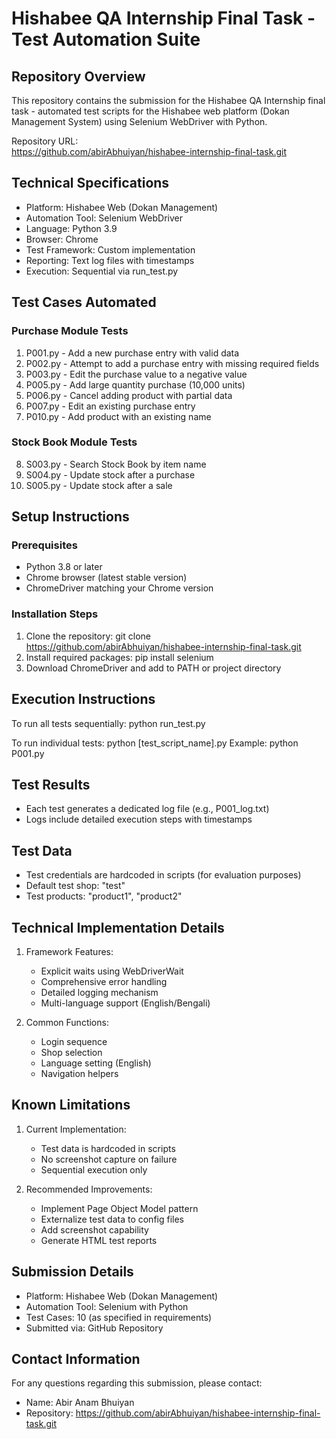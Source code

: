 # Hishabee QA Internship Final Task - Test Automation Suite

## Repository Overview
This repository contains the submission for the Hishabee QA Internship final task - automated test scripts for the Hishabee web platform (Dokan Management System) using Selenium WebDriver with Python.

Repository URL:  
https://github.com/abirAbhuiyan/hishabee-internship-final-task.git

## Technical Specifications
- Platform: Hishabee Web (Dokan Management)
- Automation Tool: Selenium WebDriver
- Language: Python 3.9
- Browser: Chrome
- Test Framework: Custom implementation
- Reporting: Text log files with timestamps
- Execution: Sequential via run_test.py

## Test Cases Automated

### Purchase Module Tests
1. P001.py - Add a new purchase entry with valid data
2. P002.py - Attempt to add a purchase entry with missing required fields
3. P003.py - Edit the purchase value to a negative value
4. P005.py - Add large quantity purchase (10,000 units)
5. P006.py - Cancel adding product with partial data
6. P007.py - Edit an existing purchase entry
7. P010.py - Add product with an existing name

### Stock Book Module Tests
8. S003.py - Search Stock Book by item name
9. S004.py - Update stock after a purchase
10. S005.py - Update stock after a sale

## Setup Instructions

### Prerequisites
- Python 3.8 or later
- Chrome browser (latest stable version)
- ChromeDriver matching your Chrome version

### Installation Steps
1. Clone the repository:
   git clone https://github.com/abirAbhuiyan/hishabee-internship-final-task.git
2. Install required packages:
   pip install selenium
3. Download ChromeDriver and add to PATH or project directory

## Execution Instructions
To run all tests sequentially:
python run_test.py

To run individual tests:
python [test_script_name].py
Example: python P001.py

## Test Results
- Each test generates a dedicated log file (e.g., P001_log.txt)
- Logs include detailed execution steps with timestamps

## Test Data
- Test credentials are hardcoded in scripts (for evaluation purposes)
- Default test shop: "test"
- Test products: "product1", "product2"

## Technical Implementation Details
1. Framework Features:
   - Explicit waits using WebDriverWait
   - Comprehensive error handling
   - Detailed logging mechanism
   - Multi-language support (English/Bengali)

2. Common Functions:
   - Login sequence
   - Shop selection
   - Language setting (English)
   - Navigation helpers

## Known Limitations
1. Current Implementation:
   - Test data is hardcoded in scripts
   - No screenshot capture on failure
   - Sequential execution only

2. Recommended Improvements:
   - Implement Page Object Model pattern
   - Externalize test data to config files
   - Add screenshot capability
   - Generate HTML test reports

## Submission Details
- Platform: Hishabee Web (Dokan Management)
- Automation Tool: Selenium with Python
- Test Cases: 10 (as specified in requirements)
- Submitted via: GitHub Repository

## Contact Information
For any questions regarding this submission, please contact:
- Name: Abir Anam Bhuiyan
- Repository: https://github.com/abirAbhuiyan/hishabee-internship-final-task.git
